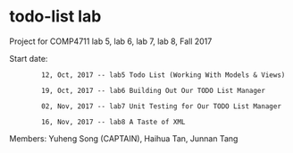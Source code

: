 # todo-list lab

Project for COMP4711 lab 5, lab 6, lab 7, lab 8, Fall 2017

Start date: 

			12, Oct, 2017 -- lab5 Todo List (Working With Models & Views)

			19, Oct, 2017 -- lab6 Building Out Our TODO List Manager

			02, Nov, 2017 -- lab7 Unit Testing for Our TODO List Manager

			16, Nov, 2017 -- lab8 A Taste of XML

Members: Yuheng Song (CAPTAIN), Haihua Tan, Junnan Tang
